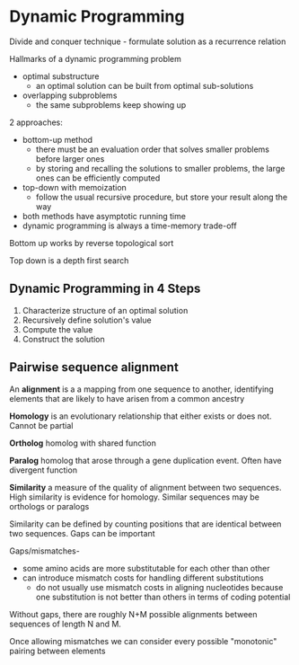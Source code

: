 # Dynamic Programming

Divide and conquer technique - formulate solution as a recurrence relation

Hallmarks of a dynamic programming problem

* optimal substructure
  - an optimal solution can be built from optimal sub-solutions
* overlapping subproblems
  - the same subproblems keep showing up

2 approaches:
* bottom-up method
  - there must be an evaluation order that solves smaller problems before larger ones
  - by storing and recalling the solutions to smaller problems, the large ones can be efficiently computed
* top-down with memoization
  - follow the usual recursive procedure, but store your result along the way
* both methods have asymptotic running time
* dynamic programming is always a time-memory trade-off

Bottom up works by reverse topological sort

Top down is a depth first search


## Dynamic Programming in 4 Steps

1. Characterize structure of an optimal solution
2. Recursively define solution's value
3. Compute the value
4. Construct the solution

## Pairwise sequence alignment

An **alignment** is a a mapping from one sequence to another, identifying elements that are likely to have arisen from a common ancestry  

**Homology** is an evolutionary relationship that either exists or does not. Cannot be partial

**Ortholog** homolog with shared function

**Paralog** homolog that arose through a gene duplication event. Often have divergent function

**Similarity** a measure of the quality of alignment between two sequences. High similarity is evidence for homology. Similar sequences may be orthologs or paralogs


Similarity can be defined by counting positions that are identical between two sequences. Gaps can be important

Gaps/mismatches-
* some amino acids are more substitutable for each other than other
* can introduce mismatch costs for handling different substitutions
  - do not usually use mismatch costs in aligning nucleotides because one substitution is not better than others in terms of coding potential


Without gaps, there are roughly N+M possible alignments between sequences of length N and M.

Once allowing mismatches we can consider every possible "monotonic" pairing between elements
